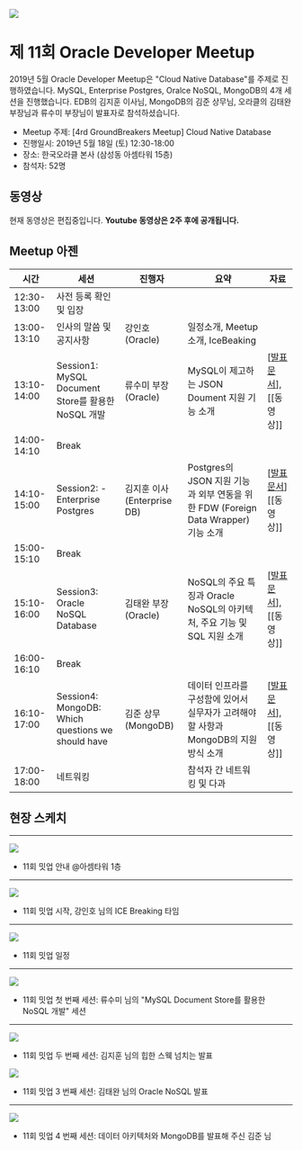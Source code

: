 ![](./images/logo.jpg)

# 제 11회 Oracle Developer Meetup

2019년 5월 Oracle Developer Meetup은 "Cloud Native Database"를 주제로 진행하였습니다. MySQL, Enterprise Postgres, Oralce NoSQL, MongoDB의 4개 세션을 진행했습니다. EDB의 김지훈 이사님, MongoDB의 김준 상무님, 오라클의 김태완 부장님과 류수미 부장님이 발표자로 참석하셨습니다. 

- Meetup 주제: [4rd GroundBreakers Meetup] Cloud Native Database
- 진행일시: 2019년 5월 18일 (토) 12:30-18:00
- 장소: 한국오라클 본사 (삼성동 아셈타워 15층)
- 참석자: 52명

## 동영상
현재 동영상은 편집중입니다. __Youtube 동영상은 2주 후에 공개됩니다.__ 


## Meetup 아젠

|시간|세션|진행자|요약|자료|
|--|--|--|--|--|
|12:30-13:00|사전 등록 확인 및 입장||||
|13:00-13:10|인사의 말씀 및 공지사항|강인호(Oracle)|일정소개, Meetup 소개, IceBeaking||
|13:10-14:00|Session1: MySQL Document Store를 활용한 NoSQL 개발|류수미 부장(Oracle) |MySQL이 제고하는 JSON Doument 지원 기능 소개|[[발표문서](./docs/11th/201905-oraclemeetup_MySQLDOCStore-KR.pdf)], [[동영상]]|
|14:00-14:10|Break||||
|14:10-15:00|Session2: - Enterprise Postgres|김지훈 이사(Enterprise DB)|Postgres의 JSON 지원 기능과 외부 연동을 위한 FDW (Foreign Data Wrapper) 기능 소개|[[발표문서](./docs/11th/ODM_11_S02_Do_More_with_Postgres.pdf)][[동영상]]|
|15:00-15:10|Break||||
|15:10-16:00|Session3: Oracle NoSQL Database |김태완 부장(Oracle)|NoSQL의 주요 특징과 Oracle NoSQL의 아키텍처, 주요 기능 및 SQL 지원 소개|[[발표문서](https://www.slideshare.net/TaewanKim/11-oracle-developer-meetup-oracle-nosql-20190518-oraclenosql-publishing)], [[동영상]]|
|16:00-16:10|Break||||
|16:10-17:00|Session4: MongoDB: Which questions we should have |김준 상무(MongoDB)|데이터 인프라를 구성함에 있어서 실무자가 고려해야 할 사항과 MongoDB의 지원 방식 소개|[[발표문서](./docs/11th/201905-oraclemeetup_which-questions-we-should-have-oracle-meetup-version.pdf)], [[동영상]]|
|17:00-18:00|네트워킹||참석자 간 네트워킹 및 다과||

## 현장 스케치

----
![](./images/11th/meetup000.jpeg)
- 11회 밋업 안내 @아셈타워 1층

----
![](./images/11th/meetup010.jpeg)
- 11회 밋업 시작, 강인호 님의 ICE Breaking 타임

----
![](./images/11th/meetup030.jpeg)
- 11회 밋업 일정

----
![](./images/11th/meetup035.jpeg)
- 11회 밋업 첫 번째 세션: 류수미 님의 "MySQL Document Store를 활용한 NoSQL 개발" 세션

----
![](./images/11th/meetup050.jpeg)
- 11회 밋업 두 번째 세션: 김지훈 님의 힙한 스웩 넘치는 발표

![](./images/11th/meetup040.jpeg)
- 11회 밋업 3 번째 세션: 김태완 님의 Oracle NoSQL 발표

----
![](./images/11th/meetup060.jpeg)
- 11회 밋업 4 번째 세션: 데이터 아키텍처와 MongoDB를 발표해 주신 김준 님 









